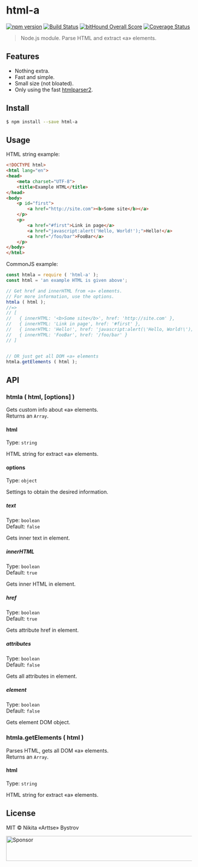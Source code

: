 # html-a

[![npm version](https://badge.fury.io/js/html-a.svg)](https://www.npmjs.com/package/html-a)
[![Build Status](https://travis-ci.org/Arttse/node.html-a.svg?branch=master)](https://travis-ci.org/Arttse/node.html-a)
[![bitHound Overall Score](https://www.bithound.io/github/Arttse/node.html-a/badges/score.svg)](https://www.bithound.io/github/Arttse/node.html-a)
[![Coverage Status](https://coveralls.io/repos/github/Arttse/node.html-a/badge.svg?branch=master)](https://coveralls.io/github/Arttse/node.html-a?branch=master)

> Node.js module. Parse HTML and extract «a» elements.


## Features
- Nothing extra.
- Fast and simple.
- Small size (not bloated).
- Only using the fast [htmlparser2](https://github.com/fb55/htmlparser2).


## Install

```bash
$ npm install --save html-a
```


## Usage

HTML string example:
```html
<!DOCTYPE html>
<html lang="en">
<head>
    <meta charset="UTF-8">
    <title>Example HTML</title>
</head>
<body>
    <p id="first">
        <a href="http://site.com"><b>Some site</b></a>
    </p>
    <p>
        <a href="#first">Link in page</a>
        <a href="javascript:alert('Hello, World!');">Hello!</a>
        <a href="/foo/bar">FooBar</a>
    </p>
</body>
</html>
```

CommonJS example:
```js
const htmla = require ( 'html-a' );
const html = 'an example HTML is given above';

// Get href and innerHTML from «a» elements.
// For more information, use the options.
htmla ( html );
//=>
// [
//   { innerHTML: '<b>Some site</b>', href: 'http://site.com' },
//   { innerHTML: 'Link in page', href: '#first' },
//   { innerHTML: 'Hello!', href: 'javascript:alert(\'Hello, World!\');' },
//   { innerHTML: 'FooBar', href: '/foo/bar' }
// ]


// OR just get all DOM «a» elements
htmla.getElements ( html );
```


## API

### htmla ( html, [options] )
Gets custom info about «a» elements.  
Returns an `Array`.


#### html
Type: `string`

HTML string for extract «a» elements.


#### options
Type: `object`

Settings to obtain the desired information.


##### text
Type: `boolean`  
Default: `false`

Gets inner text in element.


##### innerHTML
Type: `boolean`  
Default: `true`

Gets inner HTML in element.


##### href
Type: `boolean`  
Default: `true`

Gets attribute href in element.


##### attributes
Type: `boolean`  
Default: `false`

Gets all attributes in element.


##### element
Type: `boolean`  
Default: `false`

Gets element DOM object.


### htmla.getElements ( html )
Parses HTML, gets all DOM «a» elements.  
Returns an `Array`.


#### html
Type: `string`

HTML string for extract «a» elements.


## License

MIT © Nikita «Arttse» Bystrov  

<a target='_blank' rel='nofollow' href='https://app.codesponsor.io/link/L4wmvpfoy5AyZb1BETQYvJMN/Arttse/node.html-a'>
  <img alt='Sponsor' width='888' height='68' src='https://app.codesponsor.io/embed/L4wmvpfoy5AyZb1BETQYvJMN/Arttse/node.html-a.svg' />
</a>
